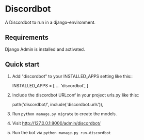 # Discordbot

A Discordbot to run in a django-environment.

## Requirements

Django Admin is installed and activated.

## Quick start

1.  Add "discordbot" to your INSTALLED_APPS setting like this::

    INSTALLED_APPS = [
        ...
        'discordbot',
    ]

2.  Include the discordbot URLconf in your project urls.py like this::

    path('discordbot/', include('discordbot.urls')),

3.  Run `python manage.py migrate` to create the models.

4.  Visit <http://127.0.0.1:8000/admin/discordbot/>

5.  Run the bot via `python manage.py run-discordbot`
